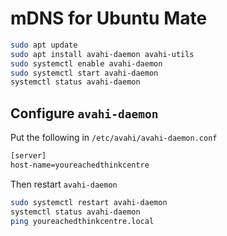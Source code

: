 # mDNS for Ubuntu Mate

```BASH
sudo apt update
sudo apt install avahi-daemon avahi-utils
sudo systemctl enable avahi-daemon
sudo systemctl start avahi-daemon
systemctl status avahi-daemon
```

## Configure `avahi-daemon`
Put the following in `/etc/avahi/avahi-daemon.conf`
```BASH
[server]
host-name=youreachedthinkcentre
```
Then restart `avahi-daemon`
```BASH
sudo systemctl restart avahi-daemon
systemctl status avahi-daemon
ping youreachedthinkcentre.local
```
